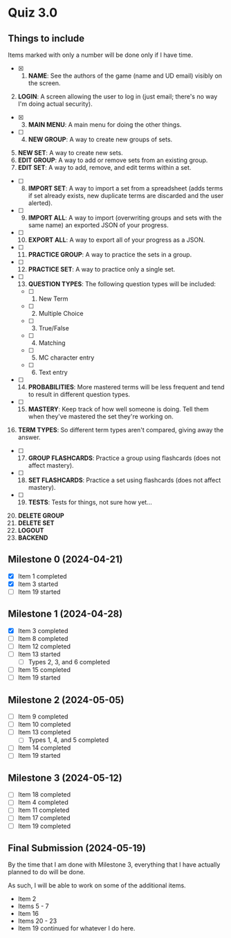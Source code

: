 # Quiz 3.0

## Things to include

Items marked with only a number will be done only if I have time.

-   [x] 1. **NAME**: See the authors of the game (name and UD email) visibly on the screen.

2. **LOGIN**: A screen allowing the user to log in (just email; there's no way I'm doing actual security).

-   [x] 3. **MAIN MENU**: A main menu for doing the other things.
-   [ ] 4. **NEW GROUP**: A way to create new groups of sets.

5. **NEW SET**: A way to create new sets.
6. **EDIT GROUP**: A way to add or remove sets from an existing group.
7. **EDIT SET**: A way to add, remove, and edit terms within a set.

-   [ ] 8. **IMPORT SET**: A way to import a set from a spreadsheet (adds terms if set already exists, new duplicate terms are discarded and the user alerted).
-   [ ] 9. **IMPORT ALL**: A way to import (overwriting groups and sets with the same name) an exported JSON of your progress.
-   [ ] 10. **EXPORT ALL**: A way to export all of your progress as a JSON.
-   [ ] 11. **PRACTICE GROUP**: A way to practice the sets in a group.
-   [ ] 12. **PRACTICE SET**: A way to practice only a single set.
-   [ ] 13. **QUESTION TYPES**: The following question types will be included:
    -   [ ] 1. New Term
    -   [ ] 2. Multiple Choice
    -   [ ] 3. True/False
    -   [ ] 4. Matching
    -   [ ] 5. MC character entry
    -   [ ] 6. Text entry
-   [ ] 14. **PROBABILITIES**: More mastered terms will be less frequent and tend to result in different question types.
-   [ ] 15. **MASTERY**: Keep track of how well someone is doing. Tell them when they've mastered the set they're working on.

16. **TERM TYPES**: So different term types aren't compared, giving away the answer.

-   [ ] 17. **GROUP FLASHCARDS**: Practice a group using flashcards (does not affect mastery).
-   [ ] 18. **SET FLASHCARDS**: Practice a set using flashcards (does not affect mastery).
-   [ ] 19. **TESTS**: Tests for things, not sure how yet...

20. **DELETE GROUP**
21. **DELETE SET**
22. **LOGOUT**
23. **BACKEND**

## Milestone 0 (2024-04-21)

-   [x] Item 1 completed
-   [x] Item 3 started
-   [ ] Item 19 started

## Milestone 1 (2024-04-28)

-   [x] Item 3 completed
-   [ ] Item 8 completed
-   [ ] Item 12 completed
-   [ ] Item 13 started
    -   [ ] Types 2, 3, and 6 completed
-   [ ] Item 15 completed
-   [ ] Item 19 started

## Milestone 2 (2024-05-05)

-   [ ] Item 9 completed
-   [ ] Item 10 completed
-   [ ] Item 13 completed
    -   [ ] Types 1, 4, and 5 completed
-   [ ] Item 14 completed
-   [ ] Item 19 started

## Milestone 3 (2024-05-12)

-   [ ] Item 18 completed
-   [ ] Item 4 completed
-   [ ] Item 11 completed
-   [ ] Item 17 completed
-   [ ] Item 19 completed

## Final Submission (2024-05-19)

By the time that I am done with Milestone 3, everything that I have actually planned to do will be done.

As such, I will be able to work on some of the additional items.

-   Item 2
-   Items 5 - 7
-   Item 16
-   Items 20 - 23
-   Item 19 continued for whatever I do here.
